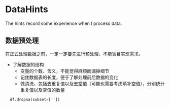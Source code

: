 # DataHints
The hints record some experience when I process data.
## 数据预处理
在正式处理数据之前，一定一定要先进行预处理，不能盲目实现需求。
+ 了解数据的结构
  + 变量的个数、含义，不能觉得麻烦而漏掉细节
  + 记住数据表的长度，便于了解处理前后数据的变化
  + 做清洗，包括去重复值以及去空值（可能也需要考虑填补空值），分别统计重复值以及空值的数量
```python
  df.dropna(subset=[''])
```
